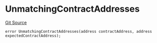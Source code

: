 # UnmatchingContractAddresses
[Git Source](https://github.com-VargaElod23/Taraxa-project/bridge/blob/996f61a29d91a8326c805bfdad924088129ae1a7/src/errors/BridgeBaseErrors.sol)


```solidity
error UnmatchingContractAddresses(address contractAddress, address expectedContractAddress);
```

